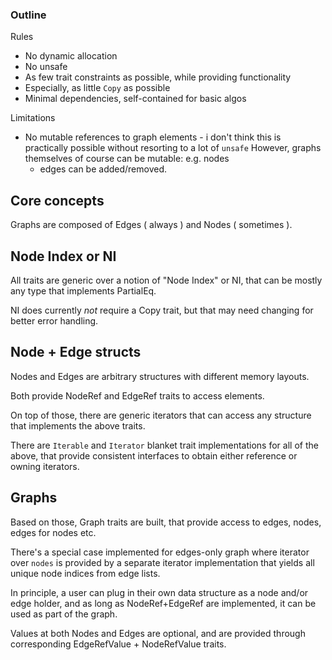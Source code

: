 
### Outline

Rules

- No dynamic allocation
- No unsafe
- As few trait constraints as possible, while providing functionality
- Especially, as little `Copy` as possible
- Minimal dependencies, self-contained for basic algos

Limitations
- No mutable references to graph elements - i don't think this is
  practically possible without resorting to a lot of `unsafe`
  However, graphs themselves of course can be mutable: e.g. nodes
  + edges can be added/removed.

## Core concepts

Graphs are composed of Edges ( always ) and Nodes ( sometimes ).

## Node Index or NI

All traits are generic over a notion of "Node Index" or NI, that can be
mostly any type that implements PartialEq.

NI does currently _not_ require a Copy trait, but that may need changing
for better error handling.

## Node + Edge structs
Nodes and Edges are arbitrary structures with different memory layouts.

Both provide NodeRef and EdgeRef traits to access elements.

On top of those, there are generic iterators that can access any structure
that implements the above traits.

There are `Iterable` and `Iterator` blanket trait implementations for all
of the above, that provide consistent interfaces to obtain either reference
or owning iterators.

## Graphs
Based on those, Graph traits are built, that provide access to edges, nodes,
edges for nodes etc.

There's a special case implemented for edges-only graph where iterator over
`nodes` is provided by a separate iterator implementation that yields all
unique node indices from edge lists.

In principle, a user can plug in their own data structure as a node and/or
edge holder, and as long as NodeRef+EdgeRef are implemented, it can be used
as part of the graph.

Values at both Nodes and Edges are optional, and are provided through
corresponding EdgeRefValue + NodeRefValue traits.
